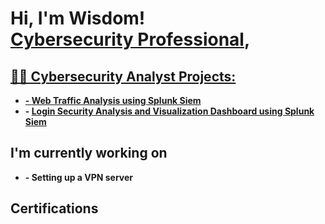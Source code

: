 <h1>Hi, I'm Wisdom! <br/><a href="https://github.com/WisdomAjoku7">Cybersecurity Professional</a>, <a href="https://www.linkedin.com/in/joshmadakor/"> </h1>

<h2>👨‍💻 Cybersecurity Analyst Projects:</h2>

- <b> - [Web Traffic Analysis using Splunk Siem](https://github.com/WisdomAjoku7/Web-Traffic-Analysis) </b>
- <b> - [Login Security  Analysis and Visualization Dashboard using Splunk Siem](https://github.com/WisdomAjoku7/Login-Analysis-and-Visualization-Dashboard-using-Splunk-Siem) </b>

<h2>I'm currently working on </h2>

- <b> - Setting up a VPN server </b>

<h2>Certifications</h2>

[twitter]: https://twitter.com/joshmadakor
[instagram]: https://www.instagram.com/joshmadakor/
[linkedin]: https://linkedin.com/in/joshmadakor
